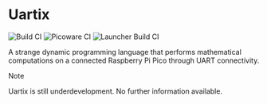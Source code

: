 # Uartix

![Build CI](https://github.com/nthnn/Uartix/actions/workflows/build_ci.yml/badge.svg)
![Picoware CI](https://github.com/nthnn/Uartix/actions/workflows/picoware_ci.yml/badge.svg)
![Launcher Build CI](https://github.com/nthnn/Uartix/actions/workflows/launcher_build_ci.yml/badge.svg)

A strange dynamic programming language that performs mathematical computations on a connected Raspberry Pi Pico through UART connectivity.

> [!NOTE]
> Uartix is still underdevelopment. No further information available.
